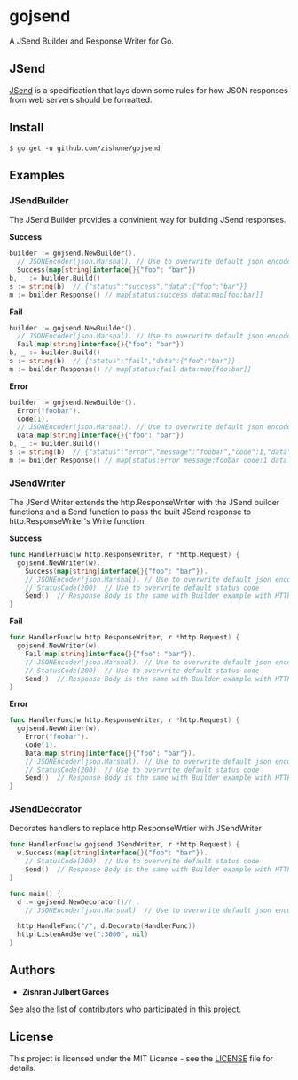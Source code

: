 # gojsend
A JSend Builder and Response Writer for Go.

## JSend
[JSend](https://github.com/omniti-labs/jsend) is a specification that lays down some rules for how JSON responses from web servers should be formatted.

## Install
```shell
$ go get -u github.com/zishone/gojsend
```

## Examples
### JSendBuilder
The JSend Builder provides a convinient way for building JSend responses.

**Success**
```go
builder := gojsend.NewBuilder().
  // JSONEncoder(json.Marshal). // Use to overwrite default json encoder
  Success(map[string]interface{}{"foo": "bar"})
b, _ := builder.Build()
s := string(b)  // {"status":"success","data":{"foo":"bar"}}
m := builder.Response() // map[status:success data:map[foo:bar]]
```

**Fail**
```go
builder := gojsend.NewBuilder().
  // JSONEncoder(json.Marshal). // Use to overwrite default json encoder
  Fail(map[string]interface{}{"foo": "bar"})
b, _ := builder.Build()
s := string(b)  // {"status":"fail","data":{"foo":"bar"}}
m := builder.Response() // map[status:fail data:map[foo:bar]]
```

**Error**
```go
builder := gojsend.NewBuilder().
  Error("foobar").
  Code(1).
  // JSONEncoder(json.Marshal). // Use to overwrite default json encoder
  Data(map[string]interface{}{"foo": "bar"})
b, _ := builder.Build()
s := string(b)  // {"status":"error","message":"foobar","code":1,"data":{"foo":"bar"}}
m := builder.Response() // map[status:error message:foobar code:1 data:map[foo:bar]]
```

### JSendWriter
The JSend Writer extends the http.ResponseWriter with the JSend builder functions and a Send function to pass the built JSend response to http.ResponseWriter's Write function.

**Success**
```go
func HandlerFunc(w http.ResponseWriter, r *http.Request) {
  gojsend.NewWriter(w).
    Success(map[string]interface{}{"foo": "bar"}).
    // JSONEncoder(json.Marshal). // Use to overwrite default json encoder
    // StatusCode(200). // Use to overwrite default status code
    Send()  // Response Body is the same with Builder example with HTTP Status Code 200
}
```

**Fail**
```go
func HandlerFunc(w http.ResponseWriter, r *http.Request) {
  gojsend.NewWriter(w).
    Fail(map[string]interface{}{"foo": "bar"}).
    // JSONEncoder(json.Marshal). // Use to overwrite default json encoder
    // StatusCode(200). // Use to overwrite default status code
    Send()  // Response Body is the same with Builder example with HTTP Status Code 400
}
```

**Error**
```go
func HandlerFunc(w http.ResponseWriter, r *http.Request) {
  gojsend.NewWriter(w).
    Error("foobar").
    Code(1).
    Data(map[string]interface{}{"foo": "bar"}).
    // JSONEncoder(json.Marshal). // Use to overwrite default json encoder
    // StatusCode(200). // Use to overwrite default status code
    Send()  // Response Body is the same with Builder example with HTTP Status Code 500
}
```

### JSendDecorator
Decorates handlers to replace http.ResponseWrtier with JSendWriter
```go
func HandlerFunc(w gojsend.JSendWriter, r *http.Request) {
  w.Success(map[string]interface{}{"foo": "bar"}).
    // StatusCode(200).	// Use to overwrite default status code
    Send()  // Response Body is the same with Builder example with HTTP Status Code 200
}

func main() {
  d := gojsend.NewDecorator()// .
    // JSONEncoder(json.Marshal)  // Use to overwrite default json encoder

  http.HandleFunc("/", d.Decorate(HandlerFunc))
  http.ListenAndServe(":3000", nil)
}
```

## Authors
* **Zishran Julbert Garces**

See also the list of [contributors](https://github.com/zishone/gojsend/contributors) who participated in this project.

## License
This project is licensed under the MIT License - see the [LICENSE](https://github.com/zishone/gojsend/blob/master/LICENSE) file for details.